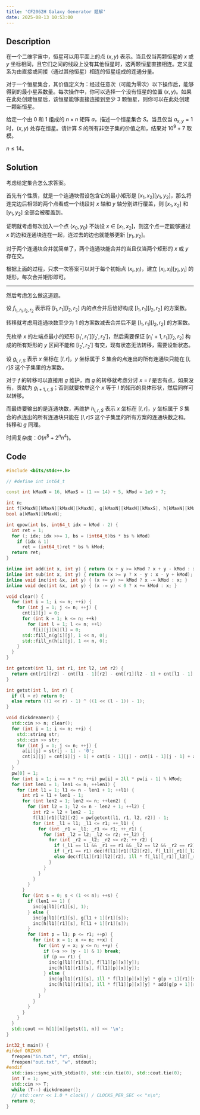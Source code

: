 ```yaml
---
title: 'CF2062H Galaxy Generator 题解'
date: 2025-08-13 10:53:00
---
```


## Description

在一个二维宇宙中，恒星可以用平面上的点 $(x, y)$ 表示。当且仅当两颗恒星的 $x$ 或 $y$ 坐标相同，且它们之间的线段上没有其他恒星时，这两颗恒星直接相连。定义星系为由直接或间接（通过其他恒星）相连的恒星组成的连通分量。

对于一个恒星集合，其价值定义为：经过任意次（可能为零次）以下操作后，能够得到的最小星系数量。每次操作中，你可以选择一个没有恒星的位置 $(x, y)$。如果在此处创建恒星后，该恒星能够直接连接到至少 $3$ 颗恒星，则你可以在此处创建一颗新恒星。

给定一个由 $0$ 和 $1$ 组成的 $n \times n$ 矩阵 $a$，描述一个恒星集合 $S$。当且仅当 $a_{x,y} = 1$ 时，$(x, y)$ 处存在恒星。请计算 $S$ 的所有非空子集的价值之和，结果对 $10^9 + 7$ 取模。

$n\leq 14$。

## Solution

考虑给定集合怎么求答案。

首先有个性质，就是一个连通块假设包含它的最小矩形是 $[x_1,x_2][y_1,y_2]$，那么将连完边后相邻的两个点看成一个线段对 $x$ 轴和 $y$ 轴分别进行覆盖，则 $[x_1,x_2]$ 和 $[y_1,y_2]$ 全部会被覆盖到。

证明就考虑每次加入一个点 $(x_0,y_0)$ 不妨设 $x\in[x_1,x_2]$，则这个点一定能够通过 $x$ 的边和连通块连在一起，连过去的边也就能够更新 $[y_1,y_2]$。

对于两个连通块合并就简单了，两个连通块能合并的当且仅当两个矩形的 $x$ 或 $y$ 存在交。

根据上面的过程，只求一次答案可以对于每个初始点 $(x_i,y_i)$，建立 $[x_i,x_i][y_i,y_i]$ 的矩形，每次合并矩形即可。

---

然后考虑怎么做这道题。

设 $f_{l_1,r_1,l_2,r_2}$ 表示将 $[l_1,r_1][l_2,r_2]$ 内的点合并后恰好构成 $[l_1,r_1][l_2,r_2]$ 的方案数。

转移就考虑用连通块数至少为 $1$ 的方案数减去合并后不是 $[l_1,r_1][l_2,r_2]$ 的方案数。

先枚举 $x$ 的左端点最小的矩形 $[l_1',r_1'][l_2',r_2']$，然后需要保证 $[r_1'+1,r_1][l_2,r_2]$ 构成的所有矩形的 $y$ 区间不能和 $[l_2',r_2']$ 有交，现有状态无法转移，需要设新状态。

设 $g_{l,r,S}$ 表示 $x$ 坐标在 $[l,r]$，$y$ 坐标属于 $S$ 集合的点连出的所有连通块只能在 $[l,r]S$ 这个子集里的方案数。

对于 $f$ 的转移可以直接用 $g$ 维护，而 $g$ 的转移就考虑分讨 $x=l$ 是否有点，如果没有，贡献为 $g_{l+1,r,S}$；否则就要枚举这个 $x$ 等于 $l$ 的矩形的具体形状，然后同样可以转移。

而最终要输出的是连通块数，再维护 $h_{l,r,S}$ 表示 $x$ 坐标在 $[l,r]$，$y$ 坐标属于 $S$ 集合的点连出的所有连通块只能在 $[l,r]S$ 这个子集里的所有方案的连通块数之和。转移和 $g$ 同理。

时间复杂度：$O(n^8+2^nn^4)$。

## Code

```cpp
#include <bits/stdc++.h>

// #define int int64_t

const int kMaxN = 16, kMaxS = (1 << 14) + 5, kMod = 1e9 + 7;

int n;
int f[kMaxN][kMaxN][kMaxN][kMaxN], g[kMaxN][kMaxN][kMaxS], h[kMaxN][kMaxN][kMaxS], cnt[kMaxN][kMaxN], pw[kMaxN * kMaxN];
bool a[kMaxN][kMaxN];

int qpow(int bs, int64_t idx = kMod - 2) {
  int ret = 1;
  for (; idx; idx >>= 1, bs = (int64_t)bs * bs % kMod)
    if (idx & 1)
      ret = (int64_t)ret * bs % kMod;
  return ret;
}

inline int add(int x, int y) { return (x + y >= kMod ? x + y - kMod : x + y); }
inline int sub(int x, int y) { return (x >= y ? x - y : x - y + kMod); }
inline void inc(int &x, int y) { (x += y) >= kMod ? x -= kMod : x; }
inline void dec(int &x, int y) { (x -= y) < 0 ? x += kMod : x; }

void clear() {
  for (int i = 1; i <= n; ++i) {
    for (int j = 1; j <= n; ++j) {
      cnt[i][j] = 0;
      for (int k = 1; k <= n; ++k)
        for (int l = 1; l <= n; ++l)
          f[i][j][k][l] = 0;
      std::fill_n(g[i][j], 1 << n, 0);
      std::fill_n(h[i][j], 1 << n, 0);
    }
  }
}

int getcnt(int l1, int r1, int l2, int r2) {
  return cnt[r1][r2] - cnt[l1 - 1][r2] - cnt[r1][l2 - 1] + cnt[l1 - 1][l2 - 1];
}

int getst(int l, int r) {
  if (l > r) return 0;
  else return ((1 << r) - 1) ^ ((1 << (l - 1)) - 1);
}

void dickdreamer() {
  std::cin >> n; clear();
  for (int i = 1; i <= n; ++i) {
    std::string str;
    std::cin >> str;
    for (int j = 1; j <= n; ++j) {
      a[i][j] = str[j - 1] - '0';
      cnt[i][j] = cnt[i][j - 1] + cnt[i - 1][j] - cnt[i - 1][j - 1] + a[i][j];
    }
  }
  pw[0] = 1;
  for (int i = 1; i <= n * n; ++i) pw[i] = 2ll * pw[i - 1] % kMod;
  for (int len1 = 1; len1 <= n; ++len1) {
    for (int l1 = 1; l1 <= n - len1 + 1; ++l1) {
      int r1 = l1 + len1 - 1;
      for (int len2 = 1; len2 <= n; ++len2) {
        for (int l2 = 1; l2 <= n - len2 + 1; ++l2) {
          int r2 = l2 + len2 - 1;
          f[l1][r1][l2][r2] = pw[getcnt(l1, r1, l2, r2)] - 1;
          for (int _l1 = l1; _l1 <= r1; ++_l1) {
            for (int _r1 = _l1; _r1 <= r1; ++_r1) {
              for (int _l2 = l2; _l2 <= r2; ++_l2) {
                for (int _r2 = _l2; _r2 <= r2; ++_r2) {
                  if (_l1 == l1 && _r1 == r1 && _l2 == l2 && _r2 == r2) continue;
                  if (_r1 == r1) dec(f[l1][r1][l2][r2], f[_l1][_r1][_l2][_r2]);
                  else dec(f[l1][r1][l2][r2], 1ll * f[_l1][_r1][_l2][_r2] * g[_r1 + 1][r1][getst(l2, r2) ^ getst(_l2, _r2)] % kMod);
                }
              }
            }
          }
        }
      }
      for (int s = 0; s < (1 << n); ++s) {
        if (len1 == 1) {
          inc(g[l1][r1][s], 1);
        } else {
          inc(g[l1][r1][s], g[l1 + 1][r1][s]);
          inc(h[l1][r1][s], h[l1 + 1][r1][s]);
        }
        for (int p = l1; p <= r1; ++p) {
          for (int x = 1; x <= n; ++x) {
            for (int y = x; y <= n; ++y) {
              if (~s >> (y - 1) & 1) break;
              if (p == r1) {
                inc(g[l1][r1][s], f[l1][p][x][y]);
                inc(h[l1][r1][s], f[l1][p][x][y]);
              } else {
                inc(g[l1][r1][s], 1ll * f[l1][p][x][y] * g[p + 1][r1][s ^ getst(x, y)] % kMod);
                inc(h[l1][r1][s], 1ll * f[l1][p][x][y] * add(g[p + 1][r1][s ^ getst(x, y)], h[p + 1][r1][s ^ getst(x, y)]) % kMod);
              }
            }
          }
        }
      }
    }
  }
  std::cout << h[1][n][getst(1, n)] << '\n';
}

int32_t main() {
#ifdef ORZXKR
  freopen("in.txt", "r", stdin);
  freopen("out.txt", "w", stdout);
#endif
  std::ios::sync_with_stdio(0), std::cin.tie(0), std::cout.tie(0);
  int T = 1;
  std::cin >> T;
  while (T--) dickdreamer();
  // std::cerr << 1.0 * clock() / CLOCKS_PER_SEC << "s\n";
  return 0;
}
```